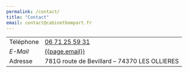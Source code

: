 ```yaml
---
permalink: /contact/
title: "Contact"
email: contact@cabinetbompart.fr
---
```


<table>
  <tr>
    <td>Téléphone</td>
    <td><a href="tel:+33671255931">06 71 25 59 31</a></td>
  </tr>
  <tr>
    <td><i class="fas fa-envelope-square fa-3x">E-Mail</i></td>
    <td><a href="mailto:{{page.email}}">{{page.email}}</a></td>
  </tr>
  <tr>
    <td>Adresse</td>
    <td>781G route de Bevillard – 74370 LES OLLIERES</td>
  </tr>
</table>
